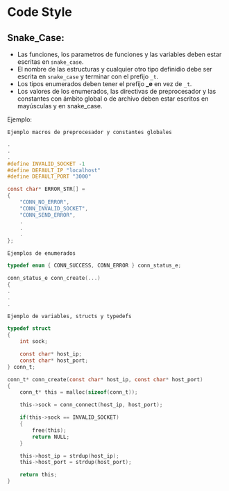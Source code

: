 # Code Style
## Snake_Case:
* Las funciones, los parametros de funciones y las variables deben estar escritas en `snake_case`.
* El nombre de las estructuras y cualquier otro tipo definidio debe ser escrita en `snake_case` y terminar con el prefijo `_t`.
* Los tipos enumerados deben tener el prefijo **_e** en vez de `_t`.
* Los valores de los enumerados, las directivas de preprocesador y las constantes con ámbito global o de archivo deben estar escritos en mayúsculas y en snake_case.

Ejemplo:

`Ejemplo macros de preprocesador y constantes globales`

```c
.
.
.
#define INVALID_SOCKET -1
#define DEFAULT_IP "localhost"
#define DEFAULT_PORT "3000"

const char* ERROR_STR[] =
{
    "CONN_NO_ERROR",
    "CONN_INVALID_SOCKET",
    "CONN_SEND_ERROR",
    .
    .
    .
};
```

`Ejemplos de enumerados`

```c
typedef enum { CONN_SUCCESS, CONN_ERROR } conn_status_e;

conn_status_e conn_create(...)
{
.
.
.
```

`Ejemplo de variables, structs y typedefs`

```c
typedef struct
{
    int sock;

    const char* host_ip;
    const char* host_port;
} conn_t;

conn_t* conn_create(const char* host_ip, const char* host_port)
{
    conn_t* this = malloc(sizeof(conn_t));

    this->sock = conn_connect(host_ip, host_port);

    if(this->sock == INVALID_SOCKET)
    {
        free(this);
        return NULL;
    }

    this->host_ip = strdup(host_ip);
    this->host_port = strdup(host_port);

    return this;
}
```